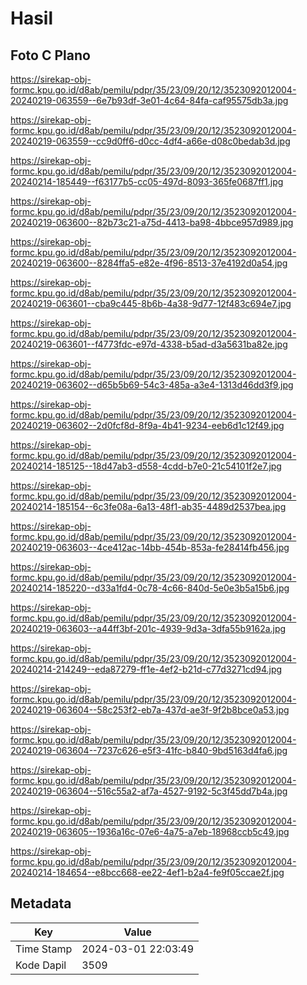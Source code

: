 # Hasil

## Foto C Plano

https://sirekap-obj-formc.kpu.go.id/d8ab/pemilu/pdpr/35/23/09/20/12/3523092012004-20240219-063559--6e7b93df-3e01-4c64-84fa-caf95575db3a.jpg

https://sirekap-obj-formc.kpu.go.id/d8ab/pemilu/pdpr/35/23/09/20/12/3523092012004-20240219-063559--cc9d0ff6-d0cc-4df4-a66e-d08c0bedab3d.jpg

https://sirekap-obj-formc.kpu.go.id/d8ab/pemilu/pdpr/35/23/09/20/12/3523092012004-20240214-185449--f63177b5-cc05-497d-8093-365fe0687ff1.jpg

https://sirekap-obj-formc.kpu.go.id/d8ab/pemilu/pdpr/35/23/09/20/12/3523092012004-20240219-063600--82b73c21-a75d-4413-ba98-4bbce957d989.jpg

https://sirekap-obj-formc.kpu.go.id/d8ab/pemilu/pdpr/35/23/09/20/12/3523092012004-20240219-063600--8284ffa5-e82e-4f96-8513-37e4192d0a54.jpg

https://sirekap-obj-formc.kpu.go.id/d8ab/pemilu/pdpr/35/23/09/20/12/3523092012004-20240219-063601--cba9c445-8b6b-4a38-9d77-12f483c694e7.jpg

https://sirekap-obj-formc.kpu.go.id/d8ab/pemilu/pdpr/35/23/09/20/12/3523092012004-20240219-063601--f4773fdc-e97d-4338-b5ad-d3a5631ba82e.jpg

https://sirekap-obj-formc.kpu.go.id/d8ab/pemilu/pdpr/35/23/09/20/12/3523092012004-20240219-063602--d65b5b69-54c3-485a-a3e4-1313d46dd3f9.jpg

https://sirekap-obj-formc.kpu.go.id/d8ab/pemilu/pdpr/35/23/09/20/12/3523092012004-20240219-063602--2d0fcf8d-8f9a-4b41-9234-eeb6d1c12f49.jpg

https://sirekap-obj-formc.kpu.go.id/d8ab/pemilu/pdpr/35/23/09/20/12/3523092012004-20240214-185125--18d47ab3-d558-4cdd-b7e0-21c54101f2e7.jpg

https://sirekap-obj-formc.kpu.go.id/d8ab/pemilu/pdpr/35/23/09/20/12/3523092012004-20240214-185154--6c3fe08a-6a13-48f1-ab35-4489d2537bea.jpg

https://sirekap-obj-formc.kpu.go.id/d8ab/pemilu/pdpr/35/23/09/20/12/3523092012004-20240219-063603--4ce412ac-14bb-454b-853a-fe28414fb456.jpg

https://sirekap-obj-formc.kpu.go.id/d8ab/pemilu/pdpr/35/23/09/20/12/3523092012004-20240214-185220--d33a1fd4-0c78-4c66-840d-5e0e3b5a15b6.jpg

https://sirekap-obj-formc.kpu.go.id/d8ab/pemilu/pdpr/35/23/09/20/12/3523092012004-20240219-063603--a44ff3bf-201c-4939-9d3a-3dfa55b9162a.jpg

https://sirekap-obj-formc.kpu.go.id/d8ab/pemilu/pdpr/35/23/09/20/12/3523092012004-20240214-214249--eda87279-ff1e-4ef2-b21d-c77d3271cd94.jpg

https://sirekap-obj-formc.kpu.go.id/d8ab/pemilu/pdpr/35/23/09/20/12/3523092012004-20240219-063604--58c253f2-eb7a-437d-ae3f-9f2b8bce0a53.jpg

https://sirekap-obj-formc.kpu.go.id/d8ab/pemilu/pdpr/35/23/09/20/12/3523092012004-20240219-063604--7237c626-e5f3-41fc-b840-9bd5163d4fa6.jpg

https://sirekap-obj-formc.kpu.go.id/d8ab/pemilu/pdpr/35/23/09/20/12/3523092012004-20240219-063604--516c55a2-af7a-4527-9192-5c3f45dd7b4a.jpg

https://sirekap-obj-formc.kpu.go.id/d8ab/pemilu/pdpr/35/23/09/20/12/3523092012004-20240219-063605--1936a16c-07e6-4a75-a7eb-18968ccb5c49.jpg

https://sirekap-obj-formc.kpu.go.id/d8ab/pemilu/pdpr/35/23/09/20/12/3523092012004-20240214-184654--e8bcc668-ee22-4ef1-b2a4-fe9f05ccae2f.jpg


## Metadata

| Key        | Value               |
| ---------- | ------------------- |
| Time Stamp | 2024-03-01 22:03:49 |
| Kode Dapil | 3509                |



